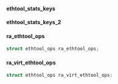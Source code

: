 

#### ethtool_stats_keys

#### ethtool_stats_keys_2

#### ra_ethtool_ops

```c
struct ethtool_ops ra_ethtool_ops;
```

#### ra_virt_ethtool_ops

```c
struct ethtool_ops ra_virt_ethtool_ops;
```


